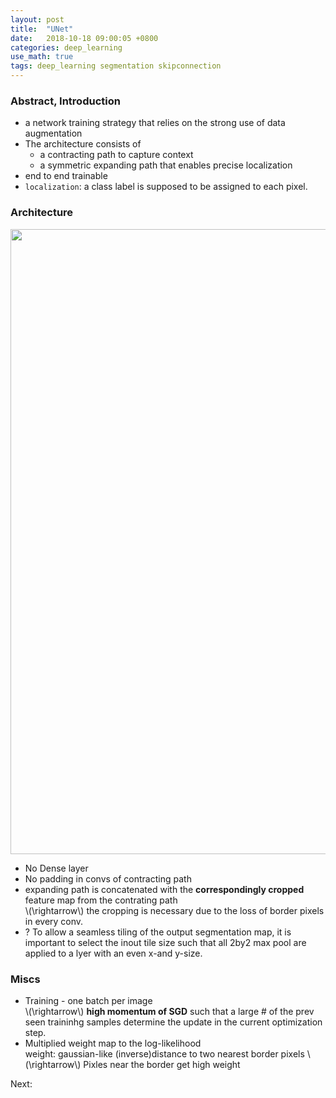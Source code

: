 ```yaml
---
layout: post
title:  "UNet"
date:   2018-10-18 09:00:05 +0800
categories: deep_learning
use_math: true
tags: deep_learning segmentation skipconnection
---
```



### Abstract, Introduction
* a network training strategy that relies on the strong use of data augmentation
* The architecture consists of 
	* a contracting path to capture context
	* a symmetric expanding path that enables precise localization
* end to end trainable
* `localization`: a class label is supposed to be assigned to each pixel.


### Architecture
<img src="{{ site.url }}/nailbrainz.github.io/images/deeplearning/unet.png" class="center" style="width:1000px"/> 

* No Dense layer
* No padding in convs of contracting path 
* expanding path is concatenated with the __correspondingly cropped__ feature map from the contrating path  
\\(\rightarrow\\) the cropping is necessary due to the loss of border pixels in every conv.
* ? To allow a seamless tiling of the output segmentation map, it is important to select the inout tile size such that all 2by2 max pool are applied to a lyer with an even x-and y-size.


### Miscs
* Training - one batch per image  
\\(\rightarrow\\) __high momentum of SGD__ such that a large # of the prev seen traininhg samples determine the update in the current optimization step.
* Multiplied weight map to the log-likelihood  
weight: gaussian-like (inverse)distance to two nearest border pixels
\\(\rightarrow\\) Pixles near the border get high weight

Next:  